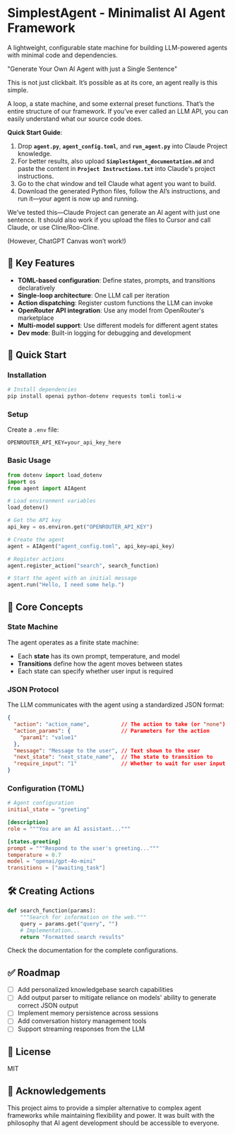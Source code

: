 # SimplestAgent - Minimalist AI Agent Framework

A lightweight, configurable state machine for building LLM-powered agents with minimal code and dependencies.

"Generate Your Own AI Agent with just a Single Sentence"  

This is not just clickbait. It’s possible as at its core, an agent really is this simple.

A loop, a state machine, and some external preset functions. That’s the entire structure of our framework. If you’ve ever called an LLM API, you can easily understand what our source code does.   

**Quick Start Guide**: 
1. Drop **`agent.py`**, **`agent_config.toml`**, and **`run_agent.py`** into Claude Project knowledge.  
2. For better results, also upload **`SimplestAgent_documentation.md`** and paste the content in **`Project Instructions.txt`** into Claude's project instructions.  
3. Go to the chat window and tell Claude what agent you want to build.  
4. Download the generated Python files, follow the AI’s instructions, and run it—your agent is now up and running.

We’ve tested this—Claude Project can generate an AI agent with just one sentence. It should also work if you upload the files to Cursor and call Claude, or use Cline/Roo-Cline. 

(However, ChatGPT Canvas won’t work!)

## 🌟 Key Features

- **TOML-based configuration**: Define states, prompts, and transitions declaratively
- **Single-loop architecture**: One LLM call per iteration
- **Action dispatching**: Register custom functions the LLM can invoke
- **OpenRouter API integration**: Use any model from OpenRouter's marketplace
- **Multi-model support**: Use different models for different agent states
- **Dev mode**: Built-in logging for debugging and development

## 🚀 Quick Start

### Installation

```bash
# Install dependencies
pip install openai python-dotenv requests tomli tomli-w
```

### Setup

Create a `.env` file:
```
OPENROUTER_API_KEY=your_api_key_here
```

### Basic Usage

```python
from dotenv import load_dotenv
import os
from agent import AIAgent

# Load environment variables
load_dotenv()

# Get the API key
api_key = os.environ.get("OPENROUTER_API_KEY")

# Create the agent
agent = AIAgent("agent_config.toml", api_key=api_key)

# Register actions
agent.register_action("search", search_function)

# Start the agent with an initial message
agent.run("Hello, I need some help.")
```

## 🧩 Core Concepts

### State Machine

The agent operates as a finite state machine:
- Each **state** has its own prompt, temperature, and model
- **Transitions** define how the agent moves between states
- Each state can specify whether user input is required

### JSON Protocol

The LLM communicates with the agent using a standardized JSON format:

```json
{
  "action": "action_name",          // The action to take (or "none")
  "action_params": {                // Parameters for the action
    "param1": "value1"
  },
  "message": "Message to the user", // Text shown to the user
  "next_state": "next_state_name",  // The state to transition to
  "require_input": "1"              // Whether to wait for user input
}
```

### Configuration (TOML)

```toml
# Agent configuration
initial_state = "greeting"

[description]
role = """You are an AI assistant..."""

[states.greeting]
prompt = """Respond to the user's greeting..."""
temperature = 0.7
model = "openai/gpt-4o-mini"
transitions = ["awaiting_task"]
```

## 🛠️ Creating Actions

```python
def search_function(params):
    """Search for information on the web."""
    query = params.get("query", "")
    # Implementation...
    return "Formatted search results"
```

Check the documentation for the complete configurations.

## ✅ Roadmap

- [ ] Add personalized knowledgebase search capabilities
- [ ] Add output parser to mitigate reliance on models' ability to generate correct JSON output
- [ ] Implement memory persistence across sessions
- [ ] Add conversation history management tools
- [ ] Support streaming responses from the LLM

## 📝 License

MIT

## 🙏 Acknowledgements

This project aims to provide a simpler alternative to complex agent frameworks while maintaining flexibility and power. It was built with the philosophy that AI agent development should be accessible to everyone.
